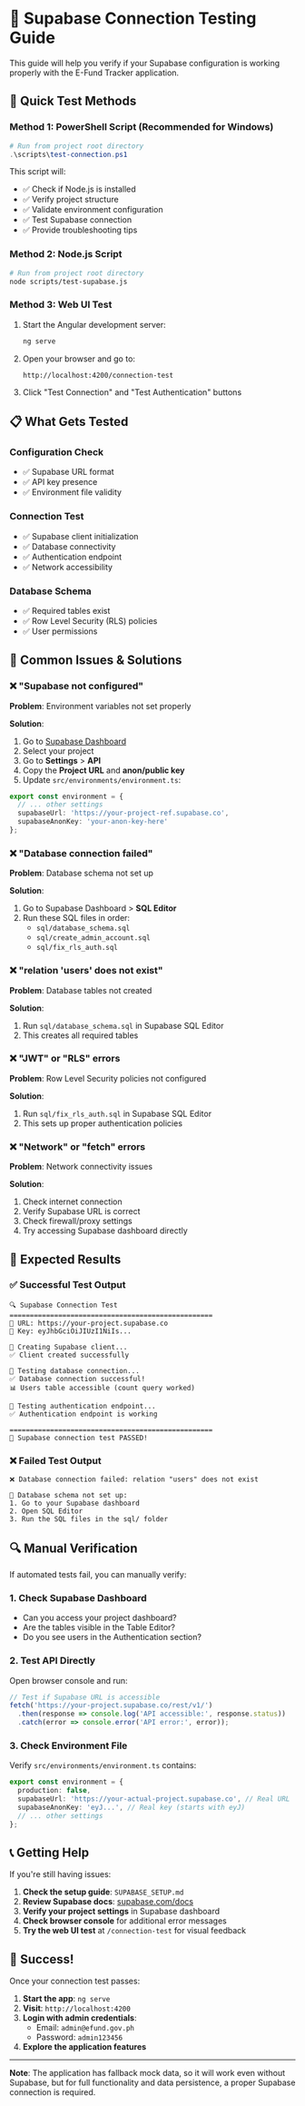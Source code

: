 # 🔗 Supabase Connection Testing Guide

This guide will help you verify if your Supabase configuration is working properly with the E-Fund Tracker application.

## 🚀 Quick Test Methods

### Method 1: PowerShell Script (Recommended for Windows)

```powershell
# Run from project root directory
.\scripts\test-connection.ps1
```

This script will:
- ✅ Check if Node.js is installed
- ✅ Verify project structure
- ✅ Validate environment configuration
- ✅ Test Supabase connection
- ✅ Provide troubleshooting tips

### Method 2: Node.js Script

```bash
# Run from project root directory
node scripts/test-supabase.js
```

### Method 3: Web UI Test

1. Start the Angular development server:
   ```bash
   ng serve
   ```

2. Open your browser and go to:
   ```
   http://localhost:4200/connection-test
   ```

3. Click "Test Connection" and "Test Authentication" buttons

## 📋 What Gets Tested

### Configuration Check
- ✅ Supabase URL format
- ✅ API key presence
- ✅ Environment file validity

### Connection Test
- ✅ Supabase client initialization
- ✅ Database connectivity
- ✅ Authentication endpoint
- ✅ Network accessibility

### Database Schema
- ✅ Required tables exist
- ✅ Row Level Security (RLS) policies
- ✅ User permissions

## 🔧 Common Issues & Solutions

### ❌ "Supabase not configured"

**Problem**: Environment variables not set properly

**Solution**:
1. Go to [Supabase Dashboard](https://app.supabase.com)
2. Select your project
3. Go to **Settings** > **API**
4. Copy the **Project URL** and **anon/public key**
5. Update `src/environments/environment.ts`:

```typescript
export const environment = {
  // ... other settings
  supabaseUrl: 'https://your-project-ref.supabase.co',
  supabaseAnonKey: 'your-anon-key-here'
};
```

### ❌ "Database connection failed"

**Problem**: Database schema not set up

**Solution**:
1. Go to Supabase Dashboard > **SQL Editor**
2. Run these SQL files in order:
   - `sql/database_schema.sql`
   - `sql/create_admin_account.sql`
   - `sql/fix_rls_auth.sql`

### ❌ "relation 'users' does not exist"

**Problem**: Database tables not created

**Solution**:
1. Run `sql/database_schema.sql` in Supabase SQL Editor
2. This creates all required tables

### ❌ "JWT" or "RLS" errors

**Problem**: Row Level Security policies not configured

**Solution**:
1. Run `sql/fix_rls_auth.sql` in Supabase SQL Editor
2. This sets up proper authentication policies

### ❌ "Network" or "fetch" errors

**Problem**: Network connectivity issues

**Solution**:
1. Check internet connection
2. Verify Supabase URL is correct
3. Check firewall/proxy settings
4. Try accessing Supabase dashboard directly

## 🎯 Expected Results

### ✅ Successful Test Output

```
🔍 Supabase Connection Test
==================================================
📍 URL: https://your-project.supabase.co
🔑 Key: eyJhbGciOiJIUzI1NiIs...

🔄 Creating Supabase client...
✅ Client created successfully

🔄 Testing database connection...
✅ Database connection successful!
📊 Users table accessible (count query worked)

🔄 Testing authentication endpoint...
✅ Authentication endpoint is working

==================================================
🎉 Supabase connection test PASSED!
```

### ❌ Failed Test Output

```
❌ Database connection failed: relation "users" does not exist

📝 Database schema not set up:
1. Go to your Supabase dashboard
2. Open SQL Editor
3. Run the SQL files in the sql/ folder
```

## 🔍 Manual Verification

If automated tests fail, you can manually verify:

### 1. Check Supabase Dashboard
- Can you access your project dashboard?
- Are the tables visible in the Table Editor?
- Do you see users in the Authentication section?

### 2. Test API Directly
Open browser console and run:

```javascript
// Test if Supabase URL is accessible
fetch('https://your-project.supabase.co/rest/v1/')
  .then(response => console.log('API accessible:', response.status))
  .catch(error => console.error('API error:', error));
```

### 3. Check Environment File
Verify `src/environments/environment.ts` contains:

```typescript
export const environment = {
  production: false,
  supabaseUrl: 'https://your-actual-project.supabase.co', // Real URL
  supabaseAnonKey: 'eyJ...', // Real key (starts with eyJ)
  // ... other settings
};
```

## 📞 Getting Help

If you're still having issues:

1. **Check the setup guide**: `SUPABASE_SETUP.md`
2. **Review Supabase docs**: [supabase.com/docs](https://supabase.com/docs)
3. **Verify your project settings** in Supabase dashboard
4. **Check browser console** for additional error messages
5. **Try the web UI test** at `/connection-test` for visual feedback

## 🎉 Success!

Once your connection test passes:

1. **Start the app**: `ng serve`
2. **Visit**: `http://localhost:4200`
3. **Login with admin credentials**:
   - Email: `admin@efund.gov.ph`
   - Password: `admin123456`
4. **Explore the application features**

---

**Note**: The application has fallback mock data, so it will work even without Supabase, but for full functionality and data persistence, a proper Supabase connection is required.